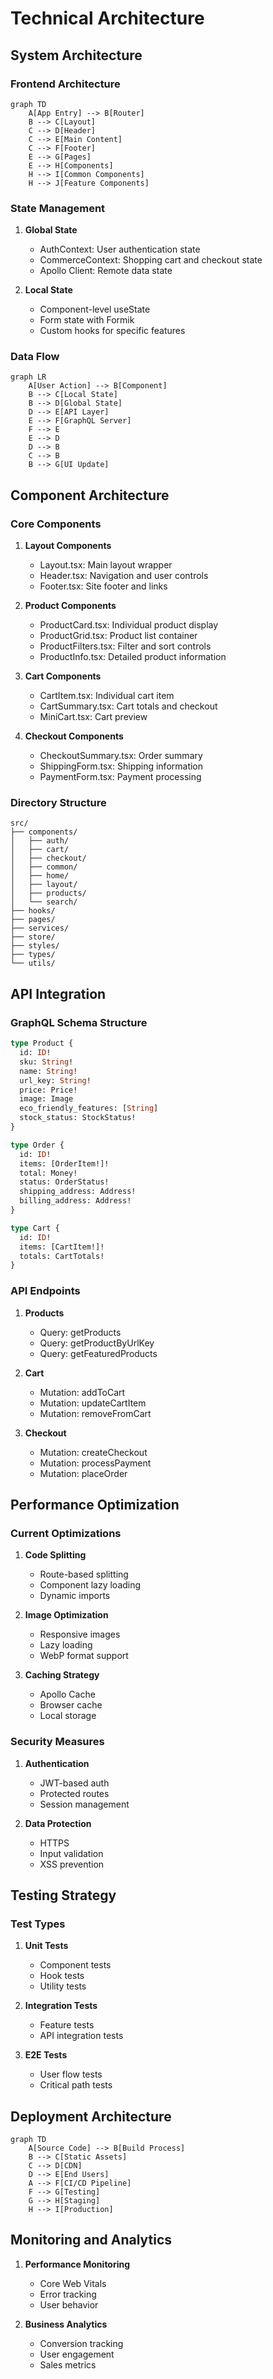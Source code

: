 # Technical Architecture

## System Architecture

### Frontend Architecture

```mermaid
graph TD
    A[App Entry] --> B[Router]
    B --> C[Layout]
    C --> D[Header]
    C --> E[Main Content]
    C --> F[Footer]
    E --> G[Pages]
    E --> H[Components]
    H --> I[Common Components]
    H --> J[Feature Components]
```

### State Management

1. **Global State**
   - AuthContext: User authentication state
   - CommerceContext: Shopping cart and checkout state
   - Apollo Client: Remote data state

2. **Local State**
   - Component-level useState
   - Form state with Formik
   - Custom hooks for specific features

### Data Flow

```mermaid
graph LR
    A[User Action] --> B[Component]
    B --> C[Local State]
    B --> D[Global State]
    D --> E[API Layer]
    E --> F[GraphQL Server]
    F --> E
    E --> D
    D --> B
    C --> B
    B --> G[UI Update]
```

## Component Architecture

### Core Components

1. **Layout Components**
   - Layout.tsx: Main layout wrapper
   - Header.tsx: Navigation and user controls
   - Footer.tsx: Site footer and links

2. **Product Components**
   - ProductCard.tsx: Individual product display
   - ProductGrid.tsx: Product list container
   - ProductFilters.tsx: Filter and sort controls
   - ProductInfo.tsx: Detailed product information

3. **Cart Components**
   - CartItem.tsx: Individual cart item
   - CartSummary.tsx: Cart totals and checkout
   - MiniCart.tsx: Cart preview

4. **Checkout Components**
   - CheckoutSummary.tsx: Order summary
   - ShippingForm.tsx: Shipping information
   - PaymentForm.tsx: Payment processing

### Directory Structure

```
src/
├── components/
│   ├── auth/
│   ├── cart/
│   ├── checkout/
│   ├── common/
│   ├── home/
│   ├── layout/
│   ├── products/
│   └── search/
├── hooks/
├── pages/
├── services/
├── store/
├── styles/
├── types/
└── utils/
```

## API Integration

### GraphQL Schema Structure

```graphql
type Product {
  id: ID!
  sku: String!
  name: String!
  url_key: String!
  price: Price!
  image: Image
  eco_friendly_features: [String]
  stock_status: StockStatus!
}

type Order {
  id: ID!
  items: [OrderItem!]!
  total: Money!
  status: OrderStatus!
  shipping_address: Address!
  billing_address: Address!
}

type Cart {
  id: ID!
  items: [CartItem!]!
  totals: CartTotals!
}
```

### API Endpoints

1. **Products**
   - Query: getProducts
   - Query: getProductByUrlKey
   - Query: getFeaturedProducts

2. **Cart**
   - Mutation: addToCart
   - Mutation: updateCartItem
   - Mutation: removeFromCart

3. **Checkout**
   - Mutation: createCheckout
   - Mutation: processPayment
   - Mutation: placeOrder

## Performance Optimization

### Current Optimizations

1. **Code Splitting**
   - Route-based splitting
   - Component lazy loading
   - Dynamic imports

2. **Image Optimization**
   - Responsive images
   - Lazy loading
   - WebP format support

3. **Caching Strategy**
   - Apollo Cache
   - Browser cache
   - Local storage

### Security Measures

1. **Authentication**
   - JWT-based auth
   - Protected routes
   - Session management

2. **Data Protection**
   - HTTPS
   - Input validation
   - XSS prevention

## Testing Strategy

### Test Types

1. **Unit Tests**
   - Component tests
   - Hook tests
   - Utility tests

2. **Integration Tests**
   - Feature tests
   - API integration tests

3. **E2E Tests**
   - User flow tests
   - Critical path tests

## Deployment Architecture

```mermaid
graph TD
    A[Source Code] --> B[Build Process]
    B --> C[Static Assets]
    C --> D[CDN]
    D --> E[End Users]
    A --> F[CI/CD Pipeline]
    F --> G[Testing]
    G --> H[Staging]
    H --> I[Production]
```

## Monitoring and Analytics

1. **Performance Monitoring**
   - Core Web Vitals
   - Error tracking
   - User behavior

2. **Business Analytics**
   - Conversion tracking
   - User engagement
   - Sales metrics
